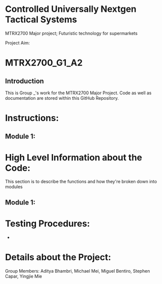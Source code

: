 # Controlled Universally Nextgen Tactical Systems
MTRX2700 Major project; Futuristic technology for supermarkets

Project Aim: 

# MTRX2700_G1_A2
## Introduction
This is Group _'s work for the MTRX2700 Major Project.
Code as well as documentation are stored within this GitHub Repository.

# Instructions:
## Module 1:

# High Level Information about the Code:
This section is to describe the functions and how they're broken down into modules

## Module 1:

# Testing Procedures:
* 

# Details about the Project:
Group Members: Aditya Bhambri, Michael Mei, Miguel Bentiro, Stephen Capar, Yingjie Mie